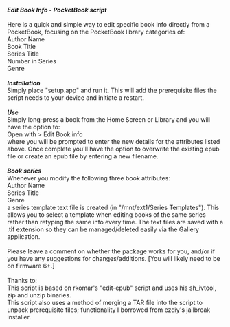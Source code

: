 ***Edit Book Info - PocketBook script***
<br>
<br>
Here is a quick and simple way to edit specific book info directly from a PocketBook, focusing on the PocketBook library categories of:<br>
Author Name<br>
Book Title<br>
Series Title<br>
Number in Series<br>
Genre<br>
<br>
***Installation***<br>
Simply place "setup.app" and run it. This will add the prerequisite files the script needs to your device and initiate a restart.
<br>
<br>
***Use***<br>
Simply long-press a book from the Home Screen or Library and you will have the option to:<br>
Open with > Edit Book info<br>
where you will be prompted to enter the new details for the attributes listed above. Once complete you'll have the option to overwrite the existing epub file or create an epub file by entering a new filename.
<br>
<br>
***Book series***<br>
Whenever you modify the following three book attributes:<br>
Author Name<br>
Series Title<br>
Genre<br>
a series template text file is created (in "/mnt/ext1/Series Templates"). This allows you to select a template when editing books of the same series rather than retyping the same info every time. The text files are saved with a .tif extension so they can be managed/deleted easily via the Gallery application.
<br>
<br>
Please leave a comment on whether the package works for you, and/or if you have any suggestions for changes/additions. [You will likely need to be on firmware 6+.]
<br>
<br>
Thanks to:<br>
This script is based on rkomar's "edit-epub" script and uses his sh_ivtool, zip and unzip binaries.<br>
This script also uses a method of merging a TAR file into the script to unpack prerequisite files; functionality I borrowed from ezdiy's jailbreak installer.
